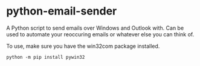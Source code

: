 # python-email-sender
A Python script to send emails over Windows and Outlook with. Can be used to automate your reoccuring emails or whatever else you can think of.

To use, make sure you have the win32com package installed.

<code>python -m pip install pywin32</code>
